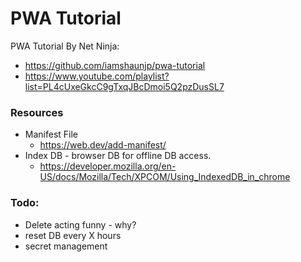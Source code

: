 # PWA Tutorial

PWA Tutorial By Net Ninja:
* https://github.com/iamshaunjp/pwa-tutorial
* https://www.youtube.com/playlist?list=PL4cUxeGkcC9gTxqJBcDmoi5Q2pzDusSL7

### Resources
* Manifest File
  * https://web.dev/add-manifest/
* Index DB - browser DB for offline DB access.
  * https://developer.mozilla.org/en-US/docs/Mozilla/Tech/XPCOM/Using_IndexedDB_in_chrome

### Todo:
* Delete acting funny - why?
* reset DB every X hours
* secret management